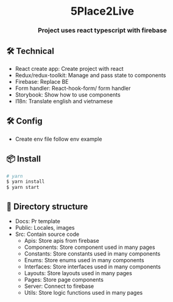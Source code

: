 <h1 align="center">5Place2Live</h1>
<h3 align="center">Project uses react typescript with firebase</h3>

## 🛠️ Technical

- React create app: Create project with react
- Redux/redux-toolkit: Manage and pass state to components
- Firebase: Replace BE
- Form handler: React-hook-form/ form handler
- Storybook: Show how to use components
- I18n: Translate english and vietnamese

## 🛠️ Config

- Create env file follow env example

## 📦 Install

```bash
# yarn
$ yarn install
$ yarn start
```

## 📁 Directory structure

- Docs: Pr template
- Public: Locales, images
- Src: Contain source code
  - Apis: Store apis from firebase
  - Components: Store component used in many pages
  - Constants: Store constants used in many components
  - Enums: Store enums used in many components
  - Interfaces: Store interfaces used in many components
  - Layouts: Store layouts used in many pages
  - Pages: Store page components
  - Server: Connect to firebase
  - Utils: Store logic functions used in many pages
